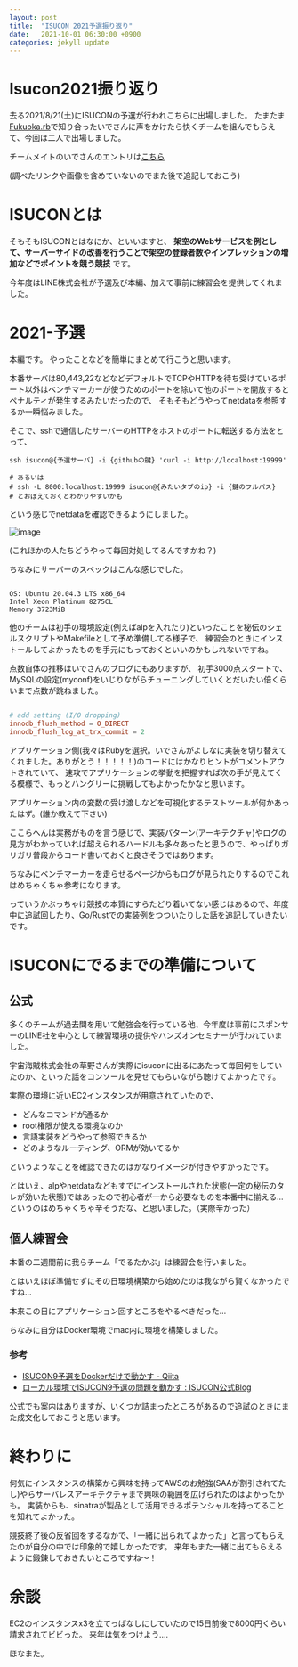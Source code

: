 ```yaml
---
layout: post
title:  "ISUCON 2021予選振り返り"
date:   2021-10-01 06:30:00 +0900
categories: jekyll update
---
```


# Isucon2021振り返り

去る2021/8/21(土)にISUCONの予選が行われこちらに出場しました。
たまたま[Fukuoka.rb](https://fukuokarb.connpass.com/)で知り合ったいでさんに声をかけたら快くチームを組んでもらえて、今回は二人で出場しました。

チームメイトのいでさんのエントリは[こちら](https://aseiide.hatenablog.com/entry/isucon11)

(調べたリンクや画像を含めていないのでまた後で追記しておこう)


# ISUCONとは

そもそもISUCONとはなにか、といいますと、
**架空のWebサービスを例として、サーバーサイドの改善を行うことで架空の登録者数やインプレッションの増加などでポイントを競う競技** です。


今年度はLINE株式会社が予選及び本編、加えて事前に練習会を提供してくれました。



# 2021-予選

本編です。
やったことなどを簡単にまとめて行こうと思います。




本番サーバは80,443,22などなどデフォルトでTCPやHTTPを待ち受けているポート以外はベンチマーカーが使うためのポートを除いて他のポートを開放するとペナルティが発生するみたいだったので、
そもそもどうやってnetdataを参照するか一瞬悩みました。


そこで、sshで通信したサーバーのHTTPをホストのポートに転送する方法をとって、

```shell
ssh isucon@{予選サーバ} -i {githubの鍵} 'curl -i http://localhost:19999'

# あるいは
# ssh -L 8000:localhost:19999 isucon@{みたいタブのip} -i {鍵のフルパス}
# とおぼえておくとわかりやすいかも

```


という感じでnetdataを確認できるようにしました。

![image](https://user-images.githubusercontent.com/51439199/147847703-ed53e7d1-3467-4160-9c6d-32c632dbe0f4.png)


(これほかの人たちどうやって毎回対処してるんですかね？)


ちなみにサーバーのスペックはこんな感じでした。

```

OS: Ubuntu 20.04.3 LTS x86_64
Intel Xeon Platinum 8275CL
Memory 3723MiB

```


他のチームは初手の環境設定(例えばalpを入れたり)といったことを秘伝のシェルスクリプトやMakefileとして予め準備してる様子で、
練習会のときにインストールしてよかったものを手元にもっておくといいのかもしれないですね。


点数自体の推移はいでさんのブログにもありますが、
初手3000点スタートで、MySQLの設定(myconf)をいじりながらチューニングしていくとだいたい倍くらいまで点数が跳ねました。

```bash:/etc/mysql/my.cnf

# add setting (I/O dropping)
innodb_flush_method = O_DIRECT
innodb_flush_log_at_trx_commit = 2


```


アプリケーション側(我々はRubyを選択。いでさんがよしなに実装を切り替えてくれました。ありがとう！！！！！)のコードにはかなりヒントがコメントアウトされていて、
速攻でアプリケーションの挙動を把握すれば次の手が見えてくる模様で、もっとハングリーに挑戦してもよかったかなと思います。


アプリケーション内の変数の受け渡しなどを可視化するテストツールが何かあったはず。(誰か教えて下さい)

ここらへんは実務がものを言う感じで、実装パターン(アーキテクチャ)やログの見方がわかっていれば超えられるハードルも多々あったと思うので、やっぱりガリガリ普段からコード書いておくと良さそうではあります。

ちなみにベンチマーカーを走らせるページからもログが見られたりするのでこれはめちゃくちゃ参考になります。

っていうかぶっちゃけ競技の本質にすらたどり着いてない感じはあるので、年度中に追試回したり、Go/Rustでの実装例をつついたりした話を追記していきたいです。




# ISUCONにでるまでの準備について

## 公式

多くのチームが過去問を用いて勉強会を行っている他、今年度は事前にスポンサーのLINE社を中心として練習環境の提供やハンズオンセミナーが行われていました。

宇宙海賊株式会社の草野さんが実際にisuconに出るにあたって毎回何をしていたのか、といった話をコンソールを見せてもらいながら聴けてよかったです。


実際の環境に近いEC2インスタンスが用意されていたので、
- どんなコマンドが通るか
- root権限が使える環境なのか
- 言語実装をどうやって参照できるか
- どのようなルーティング、ORMが効いてるか

というようなことを確認できたのはかなりイメージが付きやすかったです。

とはいえ、alpやnetdataなどもすでにインストールされた状態(一定の秘伝のタレが効いた状態)ではあったので初心者が一から必要なものを本番中に揃える...というのはめちゃくちゃ辛そうだな、と思いました。（実際辛かった）



## 個人練習会

本番の二週間前に我らチーム「でるたかぶ」は練習会を行いました。

とはいえほぼ準備せずにその日環境構築から始めたのは我ながら賢くなかったですね...

本来この日にアプリケーション回すところをやるべきだった...



ちなみに自分はDocker環境でmac内に環境を構築しました。



### 参考

 - [ISUCON9予選をDockerだけで動かす - Qiita](https://qiita.com/suzuki_sh/items/6192647a6dd6d6c1b396)
- [ローカル環境でISUCON9予選の問題を動かす : ISUCON公式Blog](https://isucon.net/archives/53805209.html)

公式でも案内はありますが、いくつか詰まったところがあるので追試のときにまた成文化しておこうと思います。


# 終わりに

何気にインスタンスの構築から興味を持ってAWSのお勉強(SAAが割引されてたし)やらサーバレスアーキテクチャまで興味の範囲を広げられたのはよかったかも。
実装からも、sinatraが製品として活用できるポテンシャルを持ってることを知れてよかった。

競技終了後の反省回をするなかで、「一緒に出られてよかった」と言ってもらえたのが自分の中では印象的で嬉しかったです。
来年もまた一緒に出てもらえるように鍛錬しておきたいところですね〜！


# 余談

EC2のインスタンスx3を立てっぱなしにしていたので15日前後で8000円くらい請求されてビビった。
来年は気をつけよう....




ほなまた。



